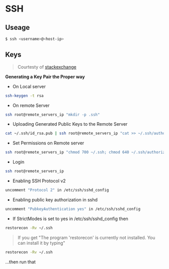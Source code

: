 # SSH

## Useage

```bash
$ ssh <username>@<host-ip>
```

## Keys

> Courtesty of [stackexchange](https://unix.stackexchange.com/questions/337465/username-and-password-in-command-line-with-sshfs/381331)

**Generating a Key Pair the Proper way**

* On Local server

```bash
ssh-keygen -t rsa
```

* On remote Server

```bash
ssh root@remote_servers_ip "mkdir -p .ssh"
```

* Uploading Generated Public Keys to the Remote Server

```bash
cat ~/.ssh/id_rsa.pub | ssh root@remote_servers_ip "cat >> ~/.ssh/authorized_keys"
```

* Set Permissions on Remote server

```bash
ssh root@remote_servers_ip "chmod 700 ~/.ssh; chmod 640 ~/.ssh/authorized_keys"
```

* Login

```bash
ssh root@remote_servers_ip
```

* Enabling SSH Protocol v2

```bash
uncomment "Protocol 2" in /etc/ssh/sshd_config
```

* Enabling public key authorization in sshd

```bash
uncomment "PubkeyAuthentication yes" in /etc/ssh/sshd_config
```

* If StrictModes is set to yes in /etc/ssh/sshd_config then

```bash
restorecon -Rv ~/.ssh
```

> If you get "The program 'restorecon' is currently not installed. You can install it by typing"

```bash
restorecon -Rv ~/.ssh
```

...then run that
